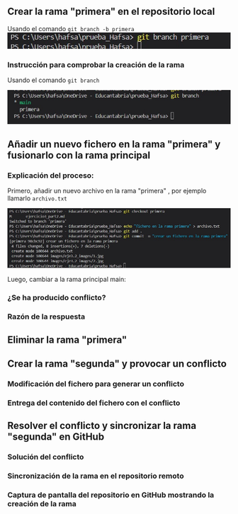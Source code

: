 ## Crear la rama "primera" en el repositorio local
 Usando el comando `git branch -b primera`
![jzcr](./images/eje3.2_images/1.jpg)



  ### Instrucción para comprobar la creación de la rama
Usando el comando `git branch`

![jzcr](./images/eje3.2_images/2.jpg)

## Añadir un nuevo fichero en la rama "primera" y fusionarlo con la rama principal


   ### Explicación del proceso:
 Primero, añadir un nuevo archivo en la rama "primera" , por ejemplo llamarlo `archivo.txt`

   ![jzcr](./images/eje3.2_images/3.jpg)

Luego, cambiar a la rama principal main:

   ### ¿Se ha producido conflicto?


   ### Razón de la respuesta



## Eliminar la rama "primera"




## Crear la rama "segunda" y provocar un conflicto




   ### Modificación del fichero para generar un conflicto



   ### Entrega del contenido del fichero con el conflicto




## Resolver el conflicto y sincronizar la rama "segunda" en GitHub




   ### Solución del conflicto




   ### Sincronización de la rama en el repositorio remoto



   ### Captura de pantalla del repositorio en GitHub mostrando la creación de la rama